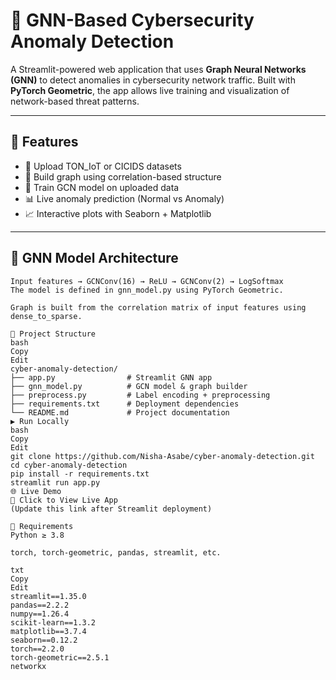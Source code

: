 # 🔗 GNN-Based Cybersecurity Anomaly Detection

A Streamlit-powered web application that uses **Graph Neural Networks (GNN)** to detect anomalies in cybersecurity network traffic. Built with **PyTorch Geometric**, the app allows live training and visualization of network-based threat patterns.

---

## 🚀 Features

- 📂 Upload TON_IoT or CICIDS datasets
- 🔗 Build graph using correlation-based structure
- 🧠 Train GCN model on uploaded data
- 📊 Live anomaly prediction (Normal vs Anomaly)
- 📈 Interactive plots with Seaborn + Matplotlib

---

## 🧠 GNN Model Architecture

```text
Input features → GCNConv(16) → ReLU → GCNConv(2) → LogSoftmax
The model is defined in gnn_model.py using PyTorch Geometric.

Graph is built from the correlation matrix of input features using dense_to_sparse.

📂 Project Structure
bash
Copy
Edit
cyber-anomaly-detection/
├── app.py                # Streamlit GNN app
├── gnn_model.py          # GCN model & graph builder
├── preprocess.py         # Label encoding + preprocessing
├── requirements.txt      # Deployment dependencies
└── README.md             # Project documentation
▶️ Run Locally
bash
Copy
Edit
git clone https://github.com/Nisha-Asabe/cyber-anomaly-detection.git
cd cyber-anomaly-detection
pip install -r requirements.txt
streamlit run app.py
🌐 Live Demo
🔗 Click to View Live App
(Update this link after Streamlit deployment)

🧾 Requirements
Python ≥ 3.8

torch, torch-geometric, pandas, streamlit, etc.

txt
Copy
Edit
streamlit==1.35.0
pandas==2.2.2
numpy==1.26.4
scikit-learn==1.3.2
matplotlib==3.7.4
seaborn==0.12.2
torch==2.2.0
torch-geometric==2.5.1
networkx

